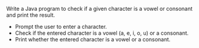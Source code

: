 Write a Java program to check if a given character is a vowel or consonant and print the result.
- Prompt the user to enter a character.
- Check if the entered character is a vowel (a, e, i, o, u) or a consonant.
- Print whether the entered character is a vowel or a consonant.